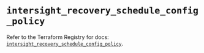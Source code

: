 # `intersight_recovery_schedule_config_policy`

Refer to the Terraform Registry for docs: [`intersight_recovery_schedule_config_policy`](https://registry.terraform.io/providers/ciscodevnet/intersight/1.0.71/docs/resources/recovery_schedule_config_policy).
